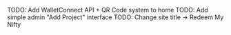 TODO: Add WalletConnect API + QR Code system to home
TODO: Add simple admin "Add Project" interface
TODO: Change site title -> Redeem My Nifty
